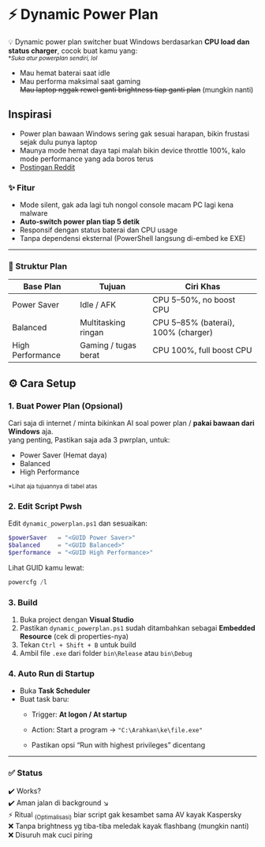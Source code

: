 # ⚡ Dynamic Power Plan

💡 Dynamic power plan switcher buat Windows berdasarkan **CPU load dan status charger**, cocok buat kamu yang:  
<sub>**Suka atur powerplan sendiri, lol*</sub>
- Mau hemat baterai saat idle 
- Mau performa maksimal saat gaming  
~~Mau laptop nggak rewel ganti brightness tiap ganti plan~~ (mungkin nanti)

## Inspirasi
- Power plan bawaan Windows sering gak sesuai harapan, bikin frustasi sejak dulu punya laptop
- Maunya mode hemat daya tapi malah bikin device throttle 100%, kalo mode performance yang ada boros terus
- [Postingan Reddit](https://www.reddit.com/r/Amd/comments/hine0i/i_made_a_dynamic_powerplan_windows/)

### ✨ Fitur

- Mode silent, gak ada lagi tuh nongol console macam PC lagi kena malware
- **Auto-switch power plan tiap 5 detik**
- Responsif dengan status baterai dan CPU usage
- Tanpa dependensi eksternal (PowerShell langsung di-embed ke EXE)
---
### 🧩 Struktur Plan

| Base Plan        | Tujuan               | Ciri Khas                           |
| ---------------- | -------------------- | ----------------------------------- |
| Power Saver      | Idle / AFK           | CPU 5–50%, no boost CPU   |
| Balanced         | Multitasking ringan  | CPU 5–85% (baterai), 100% (charger) |
| High Performance | Gaming / tugas berat | CPU 100%, full boost CPU |

## ⚙ Cara Setup
### 1. Buat Power Plan (Opsional)
Cari saja di internet / minta bikinkan AI soal power plan / **pakai bawaan dari Windows** aja.  
yang penting, Pastikan saja ada 3 pwrplan, untuk:
- Power Saver (Hemat daya)
- Balanced
- High Performance

<sub>*Lihat aja tujuannya di tabel atas</sub>

### 2. Edit Script Pwsh

Edit `dynamic_powerplan.ps1` dan sesuaikan:

```powershell
$powerSaver   = "<GUID Power Saver>"
$balanced     = "<GUID Balanced>"
$performance  = "<GUID High Performance>"
```

Lihat GUID kamu lewat:

```powershell
powercfg /l
```

### 3. Build
1. Buka project dengan **Visual Studio**
2. Pastikan `dynamic_powerplan.ps1` sudah ditambahkan sebagai **Embedded Resource** (cek di properties-nya)
3. Tekan `Ctrl + Shift + B` untuk build
4. Ambil file `.exe` dari folder `bin\Release` atau `bin\Debug`

### 4. Auto Run di Startup

- Buka **Task Scheduler**
- Buat task baru:
  - Trigger: **At logon / At startup**
  - Action:
    Start a program → `"C:\Arahkan\ke\file.exe"`
    
  - Pastikan opsi “Run with highest privileges” dicentang

---

### ✅ Status

✔️ Works?  
✔️ Aman jalan di background ↘  
⚡️ Ritual <sub>(Optimalisasi)</sub> biar script gak kesambet sama AV kayak Kaspersky  
❌ Tanpa brightness yg tiba-tiba meledak kayak flashbang (mungkin nanti)  
❌ Disuruh mak cuci piring
